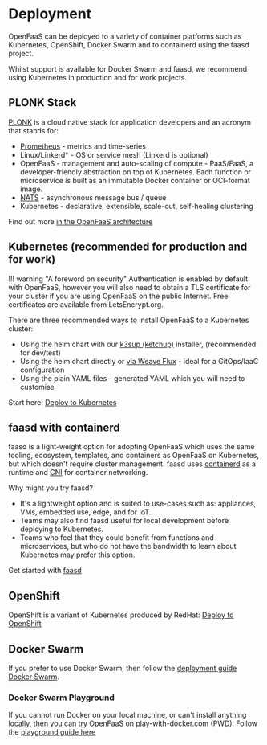 # Deployment

OpenFaaS can be deployed to a variety of container platforms such as Kubernetes, OpenShift, Docker Swarm and to containerd using the faasd project.

Whilst support is available for Docker Swarm and faasd, we recommend using Kubernetes in production and for work projects.

## PLONK Stack

[PLONK](https://blog.alexellis.io/getting-started-with-the-plonk-stack-and-serverless/) is a cloud native stack for application developers and an acronym that stands for:

* [Prometheus](https://prometheus.io/) - metrics and time-series
* Linux/Linkerd* - OS or service mesh (Linkerd is optional)
* OpenFaaS - management and auto-scaling of compute - PaaS/FaaS, a developer-friendly abstraction on top of Kubernetes. Each function or microservice is built as an immutable Docker container or OCI-format image.
* [NATS](https://nats.io/) - asynchronous message bus / queue
* Kubernetes - declarative, extensible, scale-out, self-healing clustering

Find out more [in the OpenFaaS architecture](https://docs.openfaas.com/architecture/stack/#layers-and-responsibilities)

## Kubernetes (recommended for production and for work)

!!! warning "A foreword on security"
    Authentication is enabled by default with OpenFaaS, however you will also need to obtain a TLS certificate for your cluster if you are using OpenFaaS on the public Internet. Free certificates are available from LetsEncrypt.org.

There are three recommended ways to install OpenFaaS to a Kubernetes cluster:

* Using the helm chart with our [k3sup (ketchup)](https://k3sup.dev/) installer, (recommended for dev/test)
* Using the helm chart directly or [via Weave Flux](https://www.openfaas.com/blog/openfaas-flux/) - ideal for a GitOps/IaaC configuration
* Using the plain YAML files - generated YAML which you will need to customise

Start here: [Deploy to Kubernetes](/deployment/kubernetes/)

## faasd with containerd

faasd is a light-weight option for adopting OpenFaaS which uses the same tooling, ecosystem, templates, and containers as OpenFaaS on Kubernetes, but which doesn't require cluster management. faasd uses [containerd](https://containerd.io/) as a runtime and [CNI](https://github.com/containernetworking/cni) for container networking.

Why might you try faasd?

* It's a lightweight option and is suited to use-cases such as: appliances, VMs, embedded use, edge, and for IoT. 
* Teams may also find faasd useful for local development before deploying to Kubernetes.
* Teams who feel that they could benefit from functions and microservices, but who do not have the bandwidth to learn about Kubernetes may prefer this option.

Get started with [faasd](https://github.com/alexellis/faasd/)

## OpenShift

OpenShift is a variant of Kubernetes produced by RedHat: [Deploy to OpenShift](/deployment/openshift/)

## Docker Swarm

If you prefer to use Docker Swarm, then follow the [deployment guide Docker Swarm](/deployment/docker-swarm/).

### Docker Swarm Playground

If you cannot run Docker on your local machine, or can't install anything locally, then you can try OpenFaaS on play-with-docker.com (PWD). Follow the [playground guide here](/deployment/play-with-docker/)
